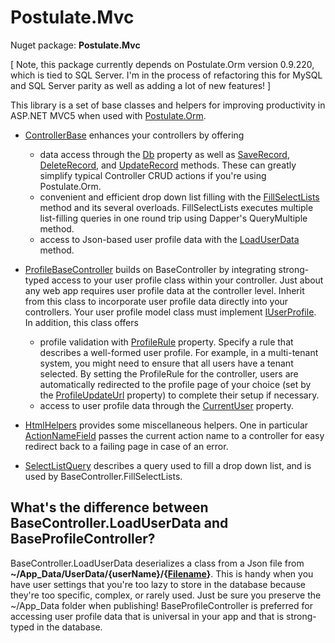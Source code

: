 # Postulate.Mvc

Nuget package: **Postulate.Mvc**

[ Note, this package currently depends on Postulate.Orm version 0.9.220, which is tied to SQL Server. I'm in the process of refactoring this for MySQL and SQL Server parity as well as adding a lot of new features! ]

This library is a set of base classes and helpers for improving productivity in ASP.NET MVC5 when used with [Postulate.Orm](https://github.com/adamosoftware/Postulate.Orm).

- [ControllerBase](/Postulate.Mvc/ControllerBase.cs) enhances your controllers by offering
    - data access through the [Db](/Postulate.Mvc/ControllerBase.cs#L22) property as well as [SaveRecord](/Postulate.Mvc/ControllerBase.cs#L55), [DeleteRecord](/Postulate.Mvc/ControllerBase.cs#L72), and [UpdateRecord](/Postulate.Mvc/ControllerBase.cs#L38) methods. These can greatly simplify typical Controller CRUD actions if you're using Postulate.Orm.
    - convenient and efficient drop down list filling with the [FillSelectLists](/Postulate.Mvc/ControllerBase.cs#L128) method and its several overloads. FillSelectLists executes multiple list-filling queries in one round trip using Dapper's QueryMultiple method.
    - access to Json-based user profile data with the [LoadUserData](/Postulate.Mvc/ControllerBase.cs#L221) method.
    
- [ProfileBaseController](/Postulate.Mvc/ProfileBaseController.cs) builds on BaseController by integrating strong-typed access to your user profile class within your controller. Just about any web app requires user profile data at the controller level. Inherit from this class to incorporate user profile data directly into your controllers. Your user profile model class must implement [IUserProfile](https://github.com/adamosoftware/Postulate.Orm/blob/master/PostulateV1/Interfaces/IUserProfile.cs). In addition, this class offers
    - profile validation with [ProfileRule](/Postulate.Mvc/ProfileBaseController.cs#L27) property. Specify a rule that describes a well-formed user profile. For example, in a multi-tenant system, you might need to ensure that all users have a tenant selected. By setting the ProfileRule for the controller, users are automatically redirected to the profile page of your choice (set by the [ProfileUpdateUrl](/Postulate.Mvc/ProfileBaseController.cs#L32) property) to complete their setup if necessary.
    - access to user profile data through the [CurrentUser](/Postulate.Mvc/ProfileBaseController.cs#L22) property.

- [HtmlHelpers](/Postulate.Mvc/Extensions/HtmlHelpers.cs) provides some miscellaneous helpers. One in particular [ActionNameField](/Postulate.Mvc/Extensions/Helpers.cs#12) passes the current action name to a controller for easy redirect back to a failing page in case of an error.

- [SelectListQuery](/Postulate.Mvc/SelectListQuery.cs) describes a query used to fill a drop down list, and is used by BaseController.FillSelectLists.

## What's the difference between BaseController.LoadUserData and BaseProfileController?

BaseController.LoadUserData deserializes a class from a Json file from **~/App_Data/UserData/{userName}/{[Filename](/Postulate.Mvc/Abstract/UserData.cs#L20)}**. This is handy when you have user settings that you're too lazy to store in the database because they're too specific, complex, or rarely used. Just be sure you preserve the ~/App_Data folder when publishing! BaseProfileController is preferred for accessing user profile data that is universal in your app and that is strong-typed in the database.
